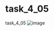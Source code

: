 # task_4_05
task_4_05
![image](https://user-images.githubusercontent.com/90615357/160831371-46684bf2-4ca7-4a9a-80bc-c3b8b57d8331.png)
